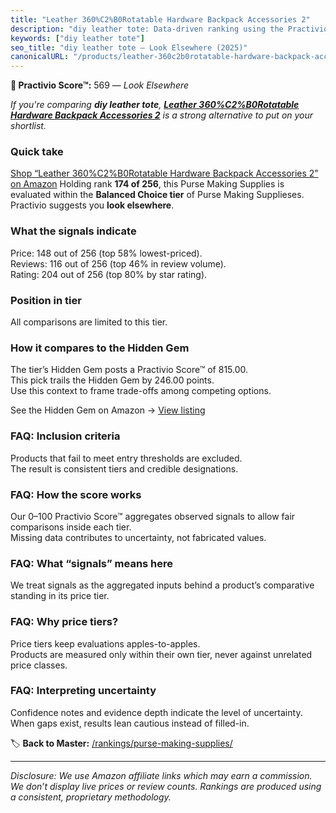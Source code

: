```yaml
---
title: "Leather 360%C2%B0Rotatable Hardware Backpack Accessories 2"
description: "diy leather tote: Data-driven ranking using the Practivio Score™. Positioned by quality, value, demand, findability, momentum."
keywords: ["diy leather tote"]
seo_title: "diy leather tote — Look Elsewhere (2025)"
canonicalURL: "/products/leather-360c2b0rotatable-hardware-backpack-accessories-2-B0B9GFTJ21/"
---
```


**🚫 Practivio Score™:** 569 — _Look Elsewhere_


*If you're comparing **diy leather tote**, **[Leather 360%C2%B0Rotatable Hardware Backpack Accessories 2](https://www.amazon.com/dp/B0B9GFTJ21?tag=practivio-20)** is a strong alternative to put on your shortlist.*
### Quick take
[Shop “Leather 360%C2%B0Rotatable Hardware Backpack Accessories 2” on Amazon](https://www.amazon.com/dp/B0B9GFTJ21?tag=practivio-20)
Holding rank **174 of 256**, this Purse Making Supplies is evaluated within the **Balanced Choice tier** of Purse Making Supplieses.  
Practivio suggests you **look elsewhere**.

### What the signals indicate
Price: 148 out of 256 (top 58% lowest-priced).  
Reviews: 116 out of 256 (top 46% in review volume).  
Rating: 204 out of 256 (top 80% by star rating).  

### Position in tier
All comparisons are limited to this tier.

### How it compares to the Hidden Gem
The tier’s Hidden Gem posts a Practivio Score™ of 815.00.  
This pick trails the Hidden Gem by 246.00 points.  
Use this context to frame trade-offs among competing options.  

See the Hidden Gem on Amazon → [View listing](https://www.amazon.com/dp/B0894S496F?tag=practivio-20)

### FAQ: Inclusion criteria
Products that fail to meet entry thresholds are excluded.  
The result is consistent tiers and credible designations.

### FAQ: How the score works
Our 0–100 Practivio Score™ aggregates observed signals to allow fair comparisons inside each tier.  
Missing data contributes to uncertainty, not fabricated values.

### FAQ: What “signals” means here
We treat signals as the aggregated inputs behind a product’s comparative standing in its price tier.

### FAQ: Why price tiers?
Price tiers keep evaluations apples-to-apples.  
Products are measured only within their own tier, never against unrelated price classes.

### FAQ: Interpreting uncertainty
Confidence notes and evidence depth indicate the level of uncertainty.  
When gaps exist, results lean cautious instead of filled-in.


🏷️ **Back to Master:** [/rankings/purse-making-supplies/](/rankings/purse-making-supplies/)

---
_Disclosure: We use Amazon affiliate links which may earn a commission. We don’t display live prices or review counts. Rankings are produced using a consistent, proprietary methodology._
